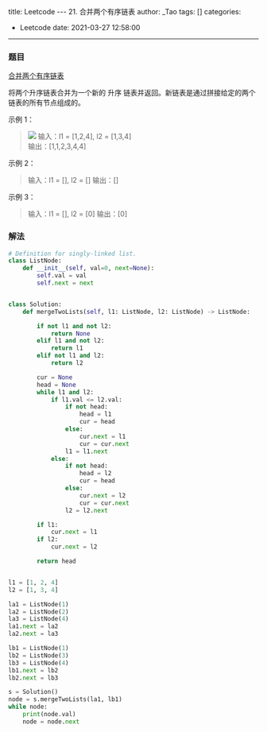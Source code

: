 title: Leetcode --- 21. 合并两个有序链表
author: _Tao
tags: []
categories:
  - Leetcode
date: 2021-03-27 12:58:00
---
### 题目
[合并两个有序链表]()

将两个升序链表合并为一个新的 升序 链表并返回。新链表是通过拼接给定的两个链表的所有节点组成的。 

示例 1：
> ![](https://qxinhai.oss-cn-shenzhen.aliyuncs.com/hexo/20210327125926.png)
输入：l1 = [1,2,4], l2 = [1,3,4] <br/>
输出：[1,1,2,3,4,4]

示例 2：
> 输入：l1 = [], l2 = []
输出：[]

示例 3：
> 输入：l1 = [], l2 = [0]
输出：[0]


### 解法
```python
# Definition for singly-linked list.
class ListNode:
    def __init__(self, val=0, next=None):
        self.val = val
        self.next = next


class Solution:
    def mergeTwoLists(self, l1: ListNode, l2: ListNode) -> ListNode:

        if not l1 and not l2:
            return None
        elif l1 and not l2:
            return l1
        elif not l1 and l2:
            return l2

        cur = None
        head = None
        while l1 and l2:
            if l1.val <= l2.val:
                if not head:
                    head = l1
                    cur = head
                else:
                    cur.next = l1
                    cur = cur.next
                l1 = l1.next
            else:
                if not head:
                    head = l2
                    cur = head
                else:
                    cur.next = l2
                    cur = cur.next
                l2 = l2.next

        if l1:
            cur.next = l1
        if l2:
            cur.next = l2

        return head


l1 = [1, 2, 4]
l2 = [1, 3, 4]

la1 = ListNode(1)
la2 = ListNode(2)
la3 = ListNode(4)
la1.next = la2
la2.next = la3

lb1 = ListNode(1)
lb2 = ListNode(3)
lb3 = ListNode(4)
lb1.next = lb2
lb2.next = lb3

s = Solution()
node = s.mergeTwoLists(la1, lb1)
while node:
    print(node.val)
    node = node.next

```